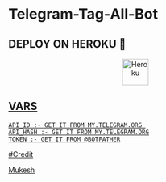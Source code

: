# Telegram-Tag-All-Bot




## DEPLOY ON HEROKU 🚀

<p align="center"><a href="https://heroku.com/deploy?template=https://github.com/KingEvil55/Telegram-Tag-All-Bot"><img align="center" alt="Heroku" width="52px" src="https://www.nicepng.com/png/full/223-2233246_heroku-logo-salesforce-heroku.png"></p>
 




## VARS

```
API_ID :- GET IT FROM MY.TELEGRAM.ORG 
API_HASH :- GET IT FROM MY.TELEGRAM.ORG
TOKEN :- GET IT FROM @BOTFATHER
```

#Credit

[Mukesh](https://t.me/itz_mst_boy)
